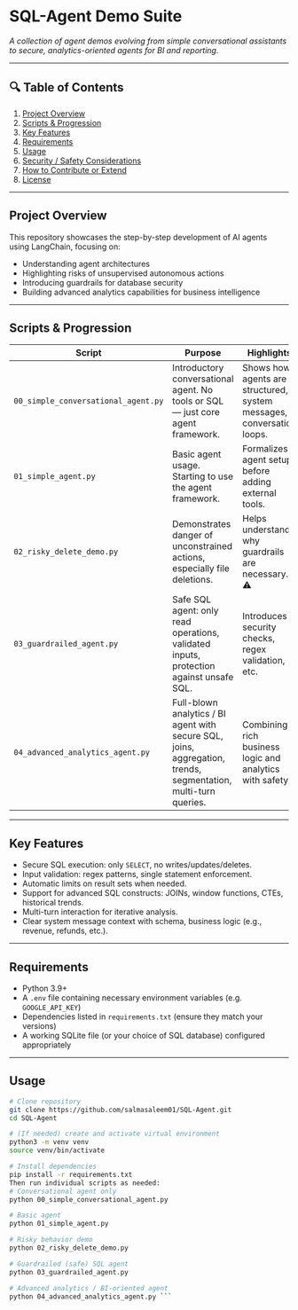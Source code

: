 # SQL-Agent Demo Suite

_A collection of agent demos evolving from simple conversational assistants to secure, analytics-oriented agents for BI and reporting._

---

## 🔍 Table of Contents

1. [Project Overview](#project-overview)  
2. [Scripts & Progression](#scripts-&-progression)  
3. [Key Features](#key-features)  
4. [Requirements](#requirements)  
5. [Usage](#usage)  
6. [Security / Safety Considerations](#security-/-safety-considerations)  
7. [How to Contribute or Extend](#how-to-contribute-or-extend)  
8. [License](#license)

---

## Project Overview

This repository showcases the step-by-step development of AI agents using LangChain, focusing on:

- Understanding agent architectures  
- Highlighting risks of unsupervised autonomous actions  
- Introducing guardrails for database security  
- Building advanced analytics capabilities for business intelligence

---

## Scripts & Progression

| Script | Purpose | Highlights |
|---|---|---|
| `00_simple_conversational_agent.py` | Introductory conversational agent. No tools or SQL — just core agent framework. | Shows how agents are structured, system messages, conversation loops. |
| `01_simple_agent.py` | Basic agent usage. Starting to use the agent framework. | Formalizes agent setup before adding external tools. |
| `02_risky_delete_demo.py` | Demonstrates danger of unconstrained actions, especially file deletions. | Helps understand why guardrails are necessary. ⚠️ |
| `03_guardrailed_agent.py` | Safe SQL agent: only read operations, validated inputs, protection against unsafe SQL. | Introduces security checks, regex validation, etc. |
| `04_advanced_analytics_agent.py` | Full-blown analytics / BI agent with secure SQL, joins, aggregation, trends, segmentation, multi-turn queries. | Combining rich business logic and analytics with safety. |

---

## Key Features

- Secure SQL execution: only `SELECT`, no writes/updates/deletes.  
- Input validation: regex patterns, single statement enforcement.  
- Automatic limits on result sets when needed.  
- Support for advanced SQL constructs: JOINs, window functions, CTEs, historical trends.  
- Multi-turn interaction for iterative analysis.  
- Clear system message context with schema, business logic (e.g., revenue, refunds, etc.).  

---

## Requirements

- Python 3.9+  
- A `.env` file containing necessary environment variables (e.g. `GOOGLE_API_KEY`)  
- Dependencies listed in `requirements.txt` (ensure they match your versions)  
- A working SQLite file (or your choice of SQL database) configured appropriately  

---

## Usage

```bash
# Clone repository
git clone https://github.com/salmasaleem01/SQL-Agent.git
cd SQL-Agent

# (If needed) create and activate virtual environment
python3 -m venv venv
source venv/bin/activate

# Install dependencies
pip install -r requirements.txt
Then run individual scripts as needed:
# Conversational agent only
python 00_simple_conversational_agent.py

# Basic agent
python 01_simple_agent.py

# Risky behavior demo
python 02_risky_delete_demo.py

# Guardrailed (safe) SQL agent
python 03_guardrailed_agent.py

# Advanced analytics / BI-oriented agent
python 04_advanced_analytics_agent.py ```


